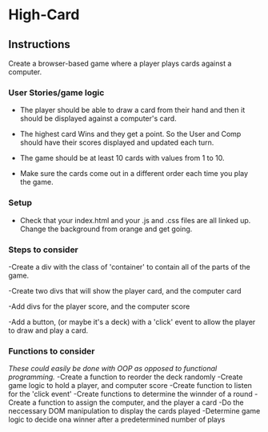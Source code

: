 # High-Card

## Instructions
Create a browser-based game where a player plays cards against a computer.  

### User Stories/game logic

- The player should be able to draw a card from their hand and then it should be displayed against a computer's card.

- The highest card Wins and they get a point. So the User and Comp should have their scores displayed and updated each turn.

- The game should be at least 10 cards with values from 1 to 10.

- Make sure the cards come out in a different order each time you play the game.


### Setup 

- Check that your index.html and your .js and .css files are all linked up. Change the background from orange and get going.


### Steps to consider
 -Create a div with the class of 'container' to contain all of the parts of the game.

 -Create two divs that will show the player card, and the computer card

 -Add divs for the player score, and the computer score

 -Add a button, (or maybe it's a deck) with a 'click' event to allow the player to draw and play a card.

### Functions to consider
<em>These could easily be done with OOP as opposed to functional programming.</em>
-Create a function to reorder the deck randomly
-Create game logic to hold a player, and computer score
-Create function to listen for the 'click event'
-Create functions to determine the winnder of a round
-Create a function to assign the computer, and the player a card
-Do the neccessary DOM manipulation to display the cards played
-Determine game logic to decide ona winner after a predetermined number of plays

